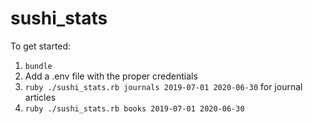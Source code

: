 # sushi_stats

To get started:

1. ``bundle``
2. Add a .env file with the proper credentials
3. ``ruby ./sushi_stats.rb journals 2019-07-01 2020-06-30`` for journal articles
4. ``ruby ./sushi_stats.rb books 2019-07-01 2020-06-30`` 

